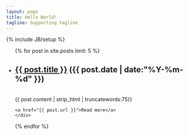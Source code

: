 ```yaml
---
layout: page
title: Hello World!
tagline: Supporting tagline
---
```

{% include JB/setup %}

<ul class="posts">
{% for post in site.posts limit: 5 %}
  <div class="post_info">
    <li>
            <h2><a href="{{ post.url }}">{{ post.title }}</a>
            <span>({{ post.date | date:"%Y-%m-%d" }})</span></h2>
    </li>
    <br /> <span>{{ post.content | strip_html | truncatewords:75}} </span>
    
    <a href="{{ post.url }}">Read more</a>
    </div>
  {% endfor %}
</ul>